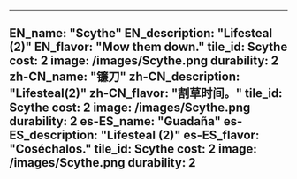 ---

EN_name: "Scythe"
EN_description: "Lifesteal (2)"
EN_flavor: "Mow them down."
tile_id: Scythe
cost: 2
image: /images/Scythe.png
durability: 2
zh-CN_name: "镰刀"
zh-CN_description: "Lifesteal(2)"
zh-CN_flavor: "割草时间。"
tile_id: Scythe
cost: 2
image: /images/Scythe.png
durability: 2
es-ES_name: "Guadaña"
es-ES_description: "Lifesteal (2)"
es-ES_flavor: "Coséchalos."
tile_id: Scythe
cost: 2
image: /images/Scythe.png
durability: 2
---